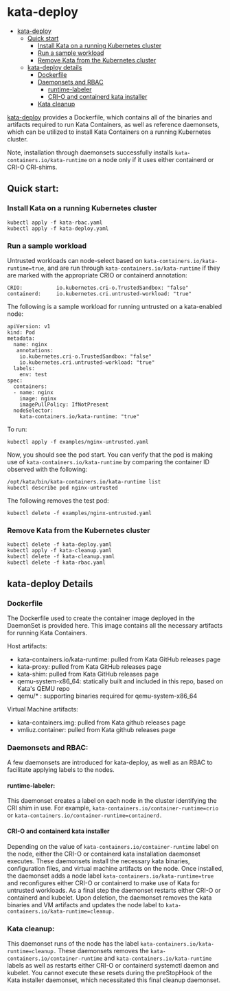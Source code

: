 # kata-deploy


- [kata-deploy](#kata-deploy)
  * [Quick start](#quick-start-)
    + [Install Kata on a running Kubernetes cluster](#install-kata-on-a-running-kubernetes-cluster)
    + [Run a sample workload](#run-a-sample-workload-)
    + [Remove Kata from the Kubernetes cluster](#remove-kata-from-the-kubernetes-cluster-)
  * [kata-deploy details](#kata-deploy-details)
    + [Dockerfile](#dockerfile)
    + [Daemonsets and RBAC](#daemonsets-and-rbac-)
      - [runtime-labeler](#runtime-labeler-)
      - [CRI-O and containerd kata installer](#cri-o-and-containerd-kata-installer-)
    + [Kata cleanup](#kata-cleanup-)


[kata-deploy](kata-deploy) provides a Dockerfile, which contains all of the binaries
and artifacts required to run Kata Containers, as well as reference daemonsets, which can
be utilized to install Kata Containers on a running Kubernetes cluster.

Note, installation through daemonsets successfully installs `kata-containers.io/kata-runtime` on
a node only if it uses either containerd or CRI-O CRI-shims.

## Quick start:

### Install Kata on a running Kubernetes cluster

```
kubectl apply -f kata-rbac.yaml
kubectl apply -f kata-deploy.yaml
```

### Run a sample workload

Untrusted workloads can node-select based on ```kata-containers.io/kata-runtime=true```, and are
run through ```kata-containers.io/kata-runtime``` if they are marked with the appropriate CRIO or containerd
annotation:
```
CRIO:           io.kubernetes.cri-o.TrustedSandbox: "false"
containerd:     io.kubernetes.cri.untrusted-workload: "true"
```

The following is a sample workload for running untrusted on a kata-enabled node:
```
apiVersion: v1
kind: Pod
metadata:
  name: nginx
   annotations:
    io.kubernetes.cri-o.TrustedSandbox: "false"
    io.kubernetes.cri.untrusted-workload: "true"
  labels:
    env: test
spec:
  containers:
  - name: nginx
    image: nginx
    imagePullPolicy: IfNotPresent
  nodeSelector:
    kata-containers.io/kata-runtime: "true"
```    

To run:
```
kubectl apply -f examples/nginx-untrusted.yaml
```

Now, you should see the pod start. You can verify that the pod is making use of
```kata-containers.io/kata-runtime``` by comparing the container ID observed with the following:
```
/opt/kata/bin/kata-containers.io/kata-runtime list
kubectl describe pod nginx-untrusted
```

The following removes the test pod:
```
kubectl delete -f examples/nginx-untrusted.yaml
```

### Remove Kata from the Kubernetes cluster

```
kubectl delete -f kata-deploy.yaml
kubectl apply -f kata-cleanup.yaml
kubectl delete -f kata-cleanup.yaml
kubectl delete -f kata-rbac.yaml
```

## kata-deploy Details

### Dockerfile

The Dockerfile used to create the container image deployed in the DaemonSet is provided here.
This image contains all the necessary artifacts for running Kata Containers.

Host artifacts:
* kata-containers.io/kata-runtime: pulled from Kata GitHub releases page
* kata-proxy: pulled from Kata GitHub releases page
* kata-shim: pulled from Kata GitHub releases page
* qemu-system-x86_64: statically built and included in this repo, based on Kata's QEMU repo
* qemu/* : supporting binaries required for qemu-system-x86_64

Virtual Machine artifacts:
* kata-containers.img: pulled from Kata github releases page
* vmliuz.container: pulled from Kata github releases page

### Daemonsets and RBAC:

A few daemonsets are introduced for kata-deploy, as well as an RBAC to facilitate
applying labels to the nodes.

#### runtime-labeler:

This daemonset creates a label on each node in
the cluster identifying the CRI shim in use. For example,
`kata-containers.io/container-runtime=crio` or `kata-containers.io/container-runtime=containerd.`

#### CRI-O and containerd kata installer

Depending on the value of `kata-containers.io/container-runtime` label on the node, either the CRI-O or
containerd kata installation daemonset executes. These daemonsets install
the necessary kata binaries, configuration files, and virtual machine artifacts on
the node. Once installed, the daemonset adds a node label `kata-containers.io/kata-runtime=true` and reconfigures
either CRI-O or containerd to make use of Kata for untrusted workloads. As a final step the daemonset
restarts either CRI-O or containerd and kubelet. Upon deletion, the daemonset removes the kata binaries
and VM artifacts and updates the node label to `kata-containers.io/kata-runtime=cleanup.`

### Kata cleanup:
This daemonset runs of the node has the label `kata-containers.io/kata-runtime=cleanup.` These daemonsets removes
the `kata-containers.io/container-runtime` and `kata-containers.io/kata-runtime` labels as well as restarts either CRI-O or containerd systemctl
daemon and kubelet. You cannot execute these resets during the preStopHook of the Kata installer daemonset,
which necessitated this final cleanup daemonset.
